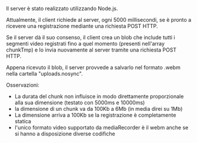 Il server è stato realizzato utilizzando Node.js.

Attualmente, il client richiede al server, ogni 5000 millisecondi, se è pronto a ricevere una registrazione mediante una richiesta POST HTTP.

Se il server dà il suo consenso, il client crea un blob che include tutti i segmenti video registrati fino a quel momento (presenti nell'array chunkTmp) e lo invia nuovamente al server tramite una richiesta POST HTTP.

Appena ricevuto il blob, il server provvede a salvarlo nel formato .webm nella cartella "uploads.nosync".

Osservazioni:
- La durata del chunk non influisce in modo direttamente proporzionale alla sua dimensione (testato con 5000ms e 10000ms)
- la dimensione di un chunk va da 100Kb a 6Mb (in media direi su 1Mb)
- La dimensione arriva a 100Kb se la registrazione è completamente statica
- l'unico formato video supportato da mediaRecorder è il webm anche se si hanno a disposizione diverse codifiche
